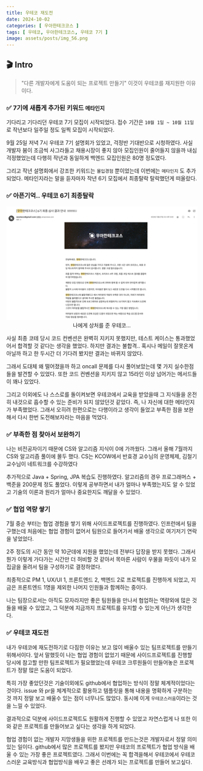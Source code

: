 ```yaml
---
title: 우테코 재도전
date: 2024-10-02
categories: [ 우아한테크코스 ]
tags: [ 우테코, 우아한테크코스, 우테코 7기 ]
image: assets/posts/img_56.png
---
```


## 🎬 Intro
> "다른 개발자에게 도움이 되는 프로젝트 만들기" 이것이 우테코를 재지원한 이유이다.

### ✅ 7기에 새롭게 추가된 키워드 `메타인지`

기다리고 기다리던 우테코 7기 모집이 시작되었다. 접수 기간은 `10월 1일 ~ 10월 11일` 로 작년보다 일주일 정도 일찍 모집이 시작되었다.

9월 25일 저녁 7시 우테코 7기 설명회가 있었고, 걱정반 기대반으로 시청하였다. 사실 개발자 붐이 조금씩 사그라들고 채용시장이 좋지 않아 모집인원이 줄어들지 않을까 내심 걱정했었는데 다행히 작년과 동일하게 백엔드 모집인원은 80명 정도였다.

그리고 작년 설명회에서 강조한 키워드는 `몰입경험` 뿐이었는데 이번에는 `메타인지` 도 추가되었다. 메타인지라는 말을 듣자마자 작년 6기 모집에서 최종탈락 탈락했던게 떠올랐다.


### ✅ 아픈기억.. 우테코 6기 최종탈락
<div align="center">

  ![img.png](/assets/posts/img_52.png)
나에게 상처를 준 우테코...

</div>

사실 최종 코테 당시 코드 컨벤션은 완벽히 지키지 못했지만, 테스트 케이스는 통과했었어서 합격할 것 같다는 생각을 했었다. 하지만 결과는 불합격.. 혹시나 메일이 잘못온게 아닐까 하고 한 두시간 더 기다려 봤지만 결과는 바뀌지 않았다.

그래서 도대체 왜 떨어졌을까 하고 oncall 문제를 다시 풀어보았는데 몇 가지 실수한점들을 발견할 수 있었다. 또한 코드 컨벤션을 지키지 않고 15라인 이상 넘어가는 메서드들이 꽤나 있었다.

그리고 이외에도 나 스스로를 돌이켜보면 우테코에서 교육을 받았을때 그 지식들을 온전히 내것으로 흡수할 수 있는 준비가 되지 않았던것 같았다. 즉, 나 자신에 대한 메타인지가 부족했었다. 그래서 오히려 한편으로는 다행이라고 생각이 들었고 부족한 점을 보완해서 다시 한번 도전해보자라는 마음을 먹었다.

### ✅ 부족한 점 찾아서 보완하기

나는 비전공자이기 때문에 CS와 알고리즘 지식이 0에 가까웠다. 그래서 올해 7월까지 CS와 알고리즘 풀이에 몰두 했다. CS는 KCOW에서 반효경 교수님의 운영체제, 김철기 교수님이 네트워크를 수강하였다

추가적으로 Java + Spring, JPA 복습도 진행하였다. 알고리즘의 경우 프로그래머스 + 백준을 200문제 정도 풀었다. 이렇게 공부하면서 내가 얼마나 부족했는지도 알 수 있었고 기술의 이론과 원리가 얼마나 중요한지도 깨달을 수 있었다.

### ✅ 협업 역량 쌓기

7월 중순 부터는 협업 경험을 쌓기 위해 사이드프로젝트를 진행하였다. 인프런에서 팀을 구했는데 처음에는 협업 경험이 없어서 팀원으로 들어가서 배울 생각으로 여기저기 연락을 넣었었다.

2주 정도의 시간 동안 약 10군데에 지원을 했었는데 전부다 답장을 받지 못했다. 그래서 뭔가 이렇게 가다가는 시간만 더 허비할 것 같아서 목마른 사람이 우물을 파듯이 내가 모집글을 올려서 팀을 구성하기로 결정하였다.

최종적으로 PM 1, UX/UI 1, 프론트엔드 2, 백엔드 2로 프로젝트를 진행하게 되었고, 지금은 프론트엔드 1명을 제외한 나머지 인원들과 함께하는 중이다.

나는 팀장으로서는 아직도 모자라지만 좋은 팀원들을 만나서 협업하는 역량외에 많은 것들을 배울 수 있었고, 그 덕분에 지금까지 프로젝트를 유지할 수 있는게 아닌가 생각한다.

### ✅ 우테코 재도전

내가 우테코에 재도전하기로 다짐한 이유는 보고 많이 배울수 있는 팀프로젝트를 만들기 위해서이다. 앞서 말했듯이 나는 협업 경험이 없었기 때문에 사이드프로젝트를 진행할 당시에 참고할 만한 팀프로젝트가 필요했었는데 우테코 크루원들이 만들어놓은 프로젝트가 정말 많은 도움이 되었다.

특히 가장 좋았던것은 기술이외에도 github에서 협업하는 방식이 정말 체계적이었다는것이다. issue 와 pr을 체계적으로 활용하고 템플릿을 통해 내용을 명확하게 구분하는것 까지 정말 보고 배울수 있는 점이 너무나도 많았다. 동시에 이게 `우테코스러움`이라는 것을 느낄 수 있었다.     

결과적으로 덕분에 사이드프로젝트도 원활하게 진행할 수 있었고 자연스럽게 나 또한 이와 같은 프로젝트를 만들어보고 싶다는 생각을 하게 되었다. 

협업 경험이 없는 개발자 지망생들을 위한 프로젝트를 만드는것은 개발자로서 정말 의미 있는 일이다. github에서 많은 프로젝트를 봤지만 우테코의 프로젝트가 협업 방식을 배울 수 있는 가장 좋은 프로젝트였다. 그래서 이번에는 꼭 합격을해서 우테코에서 우테코스러운 교육방식과 협업방식을 배우고 좋은 선례가 되는 프로젝트를 만들어 보고싶다.  
 










